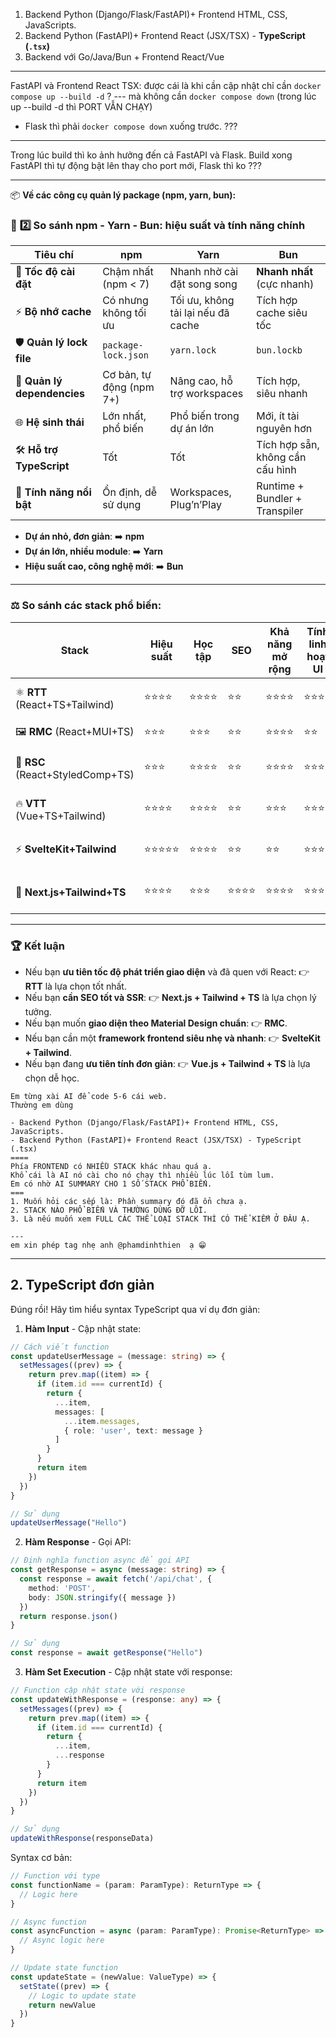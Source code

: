 
1. Backend Python (Django/Flask/FastAPI)+ Frontend HTML, CSS, JavaScripts. 
2.  Backend Python (FastAPI)+ Frontend React (JSX/TSX) - **TypeScript (`.tsx`)**
3. Backend với Go/Java/Bun + Frontend React/Vue
---
FastAPI và Frontend React TSX: được cái là khi cần cập nhật chỉ cần `docker compose up --build -d` ? --- mà không cần `docker compose down` (trong lúc up --build -d thì PORT VẪN CHẠY) 
- Flask thì phải `docker compose down` xuống trước. ???
---
Trong lúc build thì ko ảnh hưởng đến cả FastAPI và Flask. 
Build xong FastAPI thì tự động bật lên thay cho port mới, Flask thì ko ???

---
📦 **Về các công cụ quản lý package (npm, yarn, bun):**

### 🚀 **2️⃣ So sánh npm - Yarn - Bun: hiệu suất và tính năng chính**

|Tiêu chí|**npm**|**Yarn**|**Bun**|
|---|---|---|---|
|🎯 **Tốc độ cài đặt**|Chậm nhất (npm < 7)|Nhanh nhờ cài đặt song song|**Nhanh nhất** (cực nhanh)|
|⚡ **Bộ nhớ cache**|Có nhưng không tối ưu|Tối ưu, không tải lại nếu đã cache|Tích hợp cache siêu tốc|
|🛡️ **Quản lý lock file**|`package-lock.json`|`yarn.lock`|`bun.lockb`|
|🔧 **Quản lý dependencies**|Cơ bản, tự động (npm 7+)|Nâng cao, hỗ trợ workspaces|Tích hợp, siêu nhanh|
|🌐 **Hệ sinh thái**|Lớn nhất, phổ biến|Phổ biến trong dự án lớn|Mới, ít tài nguyên hơn|
|🛠️ **Hỗ trợ TypeScript**|Tốt|Tốt|Tích hợp sẵn, không cần cấu hình|
|🌟 **Tính năng nổi bật**|Ổn định, dễ sử dụng|Workspaces, Plug’n’Play|Runtime + Bundler + Transpiler|

- **Dự án nhỏ, đơn giản**: ➡️ **npm**
- **Dự án lớn, nhiều module**: ➡️ **Yarn**
- **Hiệu suất cao, công nghệ mới**: ➡️ **Bun**

---
### ⚖️ **So sánh các stack phổ biến:**

| **Stack**                        | **Hiệu suất** | **Học tập** | **SEO** | **Khả năng mở rộng** | **Tính linh hoạt UI** | **Phù hợp cho**          |
| -------------------------------- | ------------- | ----------- | ------- | -------------------- | --------------------- | ------------------------ |
| ⚛️ **RTT** (React+TS+Tailwind)   | ⭐⭐⭐⭐          | ⭐⭐⭐⭐        | ⭐⭐      | ⭐⭐⭐⭐                 | ⭐⭐⭐⭐                  | SaaS, Dashboard, SPA     |
| 🖼 **RMC** (React+MUI+TS)        | ⭐⭐⭐           | ⭐⭐⭐         | ⭐⭐      | ⭐⭐⭐⭐                 | ⭐⭐                    | Enterprise apps, B2B     |
| 🎨 **RSC** (React+StyledComp+TS) | ⭐⭐⭐           | ⭐⭐⭐⭐        | ⭐⭐      | ⭐⭐⭐⭐                 | ⭐⭐⭐                   | Ứng dụng React phức tạp  |
| 🔥 **VTT** (Vue+TS+Tailwind)     | ⭐⭐⭐⭐          | ⭐⭐⭐⭐        | ⭐⭐      | ⭐⭐⭐                  | ⭐⭐⭐⭐                  | SPA nhỏ đến trung bình   |
| ⚡ **SvelteKit+Tailwind**         | ⭐⭐⭐⭐⭐         | ⭐⭐⭐⭐        | ⭐⭐      | ⭐⭐                   | ⭐⭐⭐⭐                  | Web app hiệu suất cao    |
| 🚀 **Next.js+Tailwind+TS**       | ⭐⭐⭐⭐          | ⭐⭐⭐         | ⭐⭐⭐⭐    | ⭐⭐⭐⭐                 | ⭐⭐⭐⭐                  | SEO-friendly, E-commerce |

---

### 🏆 **Kết luận**

- Nếu bạn **ưu tiên tốc độ phát triển giao diện** và đã quen với React: 👉 **RTT** là lựa chọn tốt nhất.
- Nếu bạn **cần SEO tốt và SSR**: 👉 **Next.js + Tailwind + TS** là lựa chọn lý tưởng.
- Nếu bạn muốn **giao diện theo Material Design chuẩn**: 👉 **RMC**.
- Nếu bạn cần một **framework frontend siêu nhẹ và nhanh**: 👉 **SvelteKit + Tailwind**.
- Nếu bạn đang **ưu tiên tính đơn giản**: 👉 **Vue.js + Tailwind + TS** là lựa chọn dễ học.


```
Em từng xài AI để code 5-6 cái web. 
Thường em dùng 

- Backend Python (Django/Flask/FastAPI)+ Frontend HTML, CSS, JavaScripts.
- Backend Python (FastAPI)+ Frontend React (JSX/TSX) - TypeScript (.tsx)
====
Phía FRONTEND có NHIỀU STACK khác nhau quá ạ. 
Khổ cái là AI nó cài cho nó chạy thì nhiều lúc lỗi tùm lum. 
Em có nhờ AI SUMMARY CHO 1 SỐ STACK PHỔ BIẾN. 
===
1. Muốn hỏi các sếp là: Phần summary đó đã ổn chưa ạ. 
2. STACK NÀO PHỔ BIẾN VÀ THƯỜNG DÙNG ĐỠ LỖI. 
3. Là nếu muốn xem FULL CÁC THỂ LOẠI STACK THÌ CÓ THỂ KIẾM Ở ĐÂU Ạ. 

---
em xin phép tag nhẹ anh @phamdinhthien  ạ 😁
```
---
## 2. TypeScript đơn giản 

Đúng rồi! Hãy tìm hiểu syntax TypeScript qua ví dụ đơn giản:

1. **Hàm Input** - Cập nhật state:
```typescript
// Cách viết function
const updateUserMessage = (message: string) => {
  setMessages((prev) => {
    return prev.map((item) => {
      if (item.id === currentId) {
        return {
          ...item,
          messages: [
            ...item.messages,
            { role: 'user', text: message }
          ]
        }
      }
      return item
    })
  })
}

// Sử dụng
updateUserMessage("Hello")
```

2. **Hàm Response** - Gọi API:
```typescript
// Định nghĩa function async để gọi API
const getResponse = async (message: string) => {
  const response = await fetch('/api/chat', {
    method: 'POST',
    body: JSON.stringify({ message })
  })
  return response.json()
}

// Sử dụng
const response = await getResponse("Hello")
```

3. **Hàm Set Execution** - Cập nhật state với response:
```typescript
// Function cập nhật state với response
const updateWithResponse = (response: any) => {
  setMessages((prev) => {
    return prev.map((item) => {
      if (item.id === currentId) {
        return {
          ...item,
          ...response
        }
      }
      return item
    })
  })
}

// Sử dụng
updateWithResponse(responseData)
```

Syntax cơ bản:
```typescript
// Function với type
const functionName = (param: ParamType): ReturnType => {
  // Logic here
}

// Async function
const asyncFunction = async (param: ParamType): Promise<ReturnType> => {
  // Async logic here
}

// Update state function
const updateState = (newValue: ValueType) => {
  setState((prev) => {
    // Logic to update state
    return newValue
  })
}
```

